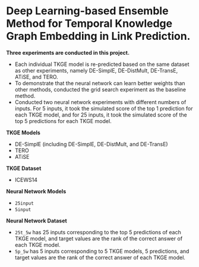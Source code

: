 # Deep Learning-based Ensemble Method for Temporal Knowledge Graph Embedding in Link Prediction.

**Three experiments are conducted in this project.**
- Each individual TKGE model is re-predicted based on the same dataset as other experiments, namely DE-SimplE, DE-DistMult, DE-TransE, ATiSE, and TERO.
- To demonstrate that the neural network can learn better weights than other methods, conducted the grid search experiment as the baseline method.
- Conducted two neural network experiments with different numbers of inputs. For 5 inputs, it took the simulated score of the top 1 prediction for each TKGE model, and for 25 inputs, it took the simulated score of the top 5 predictions for each TKGE model.

**TKGE Models**
- DE-SimplE (including DE-SimplE, DE-DistMult, and DE-TransE)
- TERO
- ATiSE

**TKGE Dataset**
- ICEWS14

**Neural Network Models**
- `25input`
- `5input`
  
**Neural Network Dataset**
- `25t_5w` has 25 inputs corresponding to the top 5 predictions of each TKGE model, and target values are the rank of the correct answer of each TKGE model.
- `5p_5w` has 5 inputs corresponding to 5 TKGE models, 5 predictions, and target values are the rank of the correct answer of each TKGE model.

